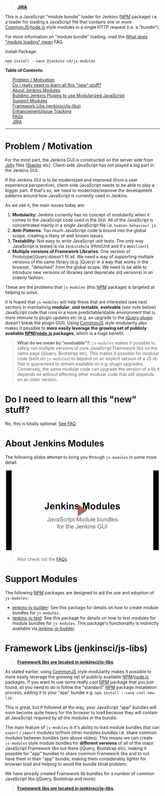 > __[JIRA](https://issues.jenkins-ci.org/browse/JENKINS/component/21133)__

This is a JavaScript "module bundle" loader for Jenkins ([NPM] package) i.e. a loader for loading a JavaScript file that contains one or more
[CommonJS]/[node.js] style modules in a single HTTP request (i.e. a "bundle").

For more information on "module bundle" loading, read the
<a href="https://github.com/jenkinsci/js-modules/blob/master/FAQs.md#what-does-module-loading-mean">What does "module loading" mean</a> FAQ.
 
Install Package:

```
npm install --save @jenkins-cd/js-modules
```
__Table of Contents__:
<p>
<ul>
    <a href="#problem--motivation">Problem / Motivation</a><br/>
    <a href="https://github.com/jenkinsci/js-modules/blob/master/FAQs.md#do-i-really-need-to-learn-all-this-new-stuff">Do I really need to learn all this "new" stuff?</a><br/>
    <a href="#about-jenkins-modules">About Jenkins Modules</a><br/>
    <a href="https://github.com/jenkinsci/js-samples">Building Jenkins Plugins to use Modularized JavaScript</a><br/>
    <a href="#support-modules">Support Modules</a><br/>
    <a href="#framework-libs-jenkinscijs-libs">Framework Libs (jenkinsci/js-libs)</a><br/>
    <a href="https://github.com/jenkinsci/js-modules/issues">Enhancement/Issue Tracking</a><br/>
    <a href="FAQs.md">FAQs</a><br/>
    <a href="https://issues.jenkins-ci.org/browse/JENKINS/component/21133">JIRA</a><br/>
</ul>    
</p>

<hr/>
 
# Problem / Motivation
For the most part, the Jenkins GUI is constructed on the server side from [Jelly] files ([Stapler] etc). Client-side
JavaScript has not played a big part in the Jenkins GUI.

If the Jenkins GUI is to be modernized and improved (from a user experience perspective), client-side JavaScript
needs to be able to play a bigger part. If that's so, we need to modernize/improve the development patterns around how
JavaScript is currently used in Jenkins.

As we see it, the main issues today are:

1. __Modularity__: Jenkins currently has no concept of modularity when it comes to the JavaScript code used in the GUI. All of the JavaScript is concentrated mainly in a single JavaScript file i.e. `hudson-behaviour.js`.
1. __Anti-Patterns__: Too much JavaScript code is bound into the global scope, creating a litany of well known issues.
1. __Testability__: Not easy to write JavaScript unit tests. The only way JavaScript is tested is via `JenkinsRule` (HtmlUnit and it's `WebClient`).
1. __Multiple versions of Framework Libraries__: One version of Prototype/jQuery doesn’t fit all. We need a way of supporting multiple versions of the same library (e.g. jQuery) in a way that works in the browser, "detached" from the global scope. We need to be able to introduce new versions of libraries (and deprecate old versions) in an orderly fashion.
 
These are the problems that `js-modules` (this [NPM] package) is targeted at helping to solve.

It is hoped that `js-modules` will help those that are interested (see next section) in maintaining __modular__,
__unit testable__, __evolvable__ (see note below) JavaScript code that runs in a more predictable/stable environment that
is more immune to plugin updates etc (e.g. an upgrade to the 
[jQuery plugin](https://wiki.jenkins-ci.org/display/JENKINS/jQuery+Plugin) doesn't break the plugin GUI).
Using [CommonJS] style modularity also makes it possible to __more easily leverage the growing set of publicly available
[NPM]/[node.js] packages__, which is a huge benefit.

> __What do we mean by "evolvable"?__: `js-modules` makes it possible to safely run multiple versions of core JavaScript Framework libs on the same page (jQuery, Bootstrap etc). This makes it possible for modular code (built on `js-modules`) to depend on an explicit version of a JS lib that is guaranteed to remain available on e.g. plugin upgrades. Conversely, the same modular code can upgrade the version of a lib it depends on without effecting other modular code that still depends on an older version.

# Do I need to learn all this "new" stuff?
No, this is totally optional. [See FAQ](https://github.com/jenkinsci/js-modules/blob/master/FAQs.md#do-i-really-need-to-learn-all-this-new-stuff)  
  
# About Jenkins Modules

The following slides attempt to bring you through `js-modules` in some more detail.
  
<p align="center">
    <a href="https://docs.google.com/presentation/d/1M8sf5zuPgf7osR2Q7wfbkgVs7Es93rYAJTbtwiGfI7E/pub?start=false&loop=false&delayms=10000" target="_blank">
        <img src="img/about.png" alt="About Jenkins Modules">
    </a>
</p>

> Also check out the <a href="FAQs.md">FAQs</a>.

# Support Modules

The following [NPM] packages are designed to aid the use and adoption of `js-modules`:

* [jenkins-js-builder]: See this package for details on how to create module bundles for `js-modules`.
* [jenkins-js-test]: See this package for details on how to test modules for module bundles for `js-modules`. This package's functionality is indirectly available via [jenkins-js-builder].

# Framework Libs (jenkinsci/js-libs)

> __[Framework libs are located in jenkinsci/js-libs](https://github.com/jenkinsci/js-libs)__.

As stated earlier, using [CommonJS] style modularity makes it possible to more easily leverage the growing set of publicly available
[NPM]/[node.js] packages. If you want to use some really cool [NPM] package that you just found, all you need to do is follow the
"standard" [NPM] package installation process, adding it to your "app" bundle e.g. `npm install --save cool-new-lib`.

This is great, but if followed all the way, your JavaScript "app" bundles will soon become quite heavy for the browser to
load because they will contain all JavaScript required by all the modules in the bundle.

The main feature of `js-modules` is it's ability to load module bundles that can `export` / `import` modules to/from
other modules bundles i.e. share common modules between bundles (see above slides). This means we can create `js-modules` style 
module bundles for __different versions__ of all of the major JavaScript Framework libs out there (jQuery, Bootstrap etc), making it possible for 
"app" bundles to share common Framework libs and to not have them in their "app" bundle, making them considerably lighter for
browser load and helping to avoid the bundle bloat problem.

We have already created Framework lib bundles for a number of common JavaScript libs (jQuery, Bootstrap and more).

> __[Framework libs are located in jenkinsci/js-libs](https://github.com/jenkinsci/js-libs)__.

[NPM]: https://www.npmjs.com/
[CommonJS]: http://www.commonjs.org/
[node.js]: https://nodejs.org/en/
[Jelly]: https://wiki.jenkins-ci.org/display/JENKINS/Basic+guide+to+Jelly+usage+in+Jenkins
[Stapler]: http://stapler.kohsuke.org/
[jquery-detached]: https://github.com/tfennelly/jquery-detached
[jqueryui-detached]: https://github.com/tfennelly/jqueryui-detached
[jenkins-js-builder]: https://github.com/jenkinsci/js-builder
[jenkins-js-test]: https://github.com/jenkinsci/js-test